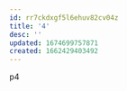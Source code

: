 ```yaml
---
id: rr7ckdxgf5l6ehuv82cv04z
title: '4'
desc: ''
updated: 1674699757871
created: 1662429403492
---
```

p4
